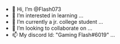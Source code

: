 - 👋 Hi, I’m @Flash073
- 👀 I’m interested in learning ...
- 🌱 I’m currently a jr. college student ...
- 💞️ I’m looking to collaborate on ...
- 📫 My discord Id: "Gaming Flash#6019" ...

<!---
Flash073/Flash073 is a ✨ special ✨ repository because its `README.md` (this file) appears on your GitHub profile.
You can click the Preview link to take a look at your changes.
--->
